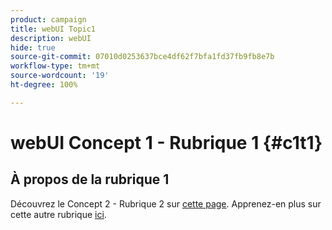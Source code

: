 ```yaml
---
product: campaign
title: webUI Topic1
description: webUI
hide: true
source-git-commit: 07010d0253637bce4df62f7bfa1fd37fb9fb8e7b
workflow-type: tm+mt
source-wordcount: '19'
ht-degree: 100%

---
```


# webUI Concept 1 - Rubrique 1 {#c1t1}

## À propos de la rubrique 1

Découvrez le Concept 2 - Rubrique 2 sur [cette page](../concept2/topic2.md).
Apprenez-en plus sur cette autre rubrique [ici](../../automation/workflow/about-workflows.md).